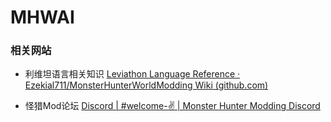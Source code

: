 # MHWAI

### 相关网站

- 利维坦语言相关知识 [Leviathon Language Reference · Ezekial711/MonsterHunterWorldModding Wiki (github.com)](https://github.com/Ezekial711/MonsterHunterWorldModding/wiki/Leviathon-Language-Reference)

- 怪猎Mod论坛 [Discord | #welcome-✌ | Monster Hunter Modding Discord](https://discord.com/channels/481188092636823552/481191670784983050)
